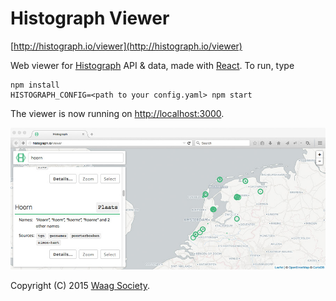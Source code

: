 # Histograph Viewer

[http://histograph.io/viewer](http://histograph.io/viewer)

Web viewer for [Histograph](http://histograph.io) API & data, made with [React](https://facebook.github.io/react/). To run, type

    npm install
    HISTOGRAPH_CONFIG=<path to your config.yaml> npm start

The viewer is now running on [http://localhost:3000](http://localhost:3000).

[![](images/screenshot.jpg)](viewer#search=hoorn)


Copyright (C) 2015 [Waag Society](http://waag.org).
